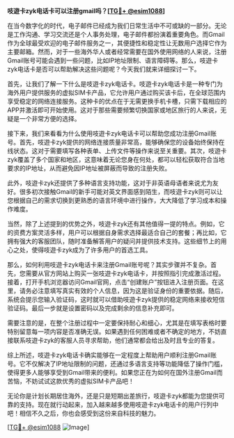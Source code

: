 **吱遊卡zyk电话卡可以注册gmail吗？[[TG💪+ @esim1088](https://t.me/s/esim1088)]**

在当今数字化的时代，电子邮件已经成为我们日常生活中不可或缺的一部分。无论是工作沟通、学习交流还是个人事务处理，电子邮件都扮演着重要角色。而Gmail作为全球最受欢迎的电子邮件服务之一，其便捷性和稳定性让无数用户选择它作为主要邮箱。然而，对于一些海外华人或者经常需要在国外使用网络的人来说，注册Gmail账号可能会遇到一些问题，比如IP地址限制、语言障碍等。那么，吱遊卡zyk电话卡是否可以帮助解决这些问题呢？今天我们就来详细探讨一下。

首先，让我们了解一下什么是吱遊卡zyk电话卡。吱遊卡zyk电话卡是一种专门为海外用户提供服务的虚拟SIM卡产品，它允许用户通过购买该卡后，在全球范围内享受稳定的网络连接服务。这种卡的优点在于无需更换手机卡槽，只需下载相应的APP并激活即可开始使用。这对于那些需要频繁切换国家或地区旅行的人来说，无疑是一个非常方便的选择。

接下来，我们来看看为什么使用吱遊卡zyk电话卡可以帮助您成功注册Gmail账号。首先，吱遊卡zyk提供的网络连接质量非常高，能够确保您的设备始终保持在线状态。这对于需要填写各种表单、上传文件等操作来说至关重要。其次，吱遊卡zyk覆盖了多个国家和地区，这意味着无论您身在何处，都可以轻松获取符合当地要求的IP地址，从而避免因IP地址被屏蔽而导致的注册失败。

此外，吱遊卡zyk还提供了多种语言支持功能，这对于非英语母语者来说尤为友好。很多初次接触Gmail的新手可能对英文界面感到陌生，而吱遊卡zyk则可以让您根据自己的需求切换到更熟悉的语言环境中进行操作，大大降低了学习成本和操作难度。

当然，除了上述提到的优势之外，吱遊卡zyk还有其他值得一提的特点。例如，它的资费方案灵活多样，用户可以根据自身需求选择最适合自己的套餐；再比如，它拥有强大的客服团队，随时准备解答用户的疑问并提供技术支持。这些细节上的用心之处，使得吱遊卡zyk成为了许多用户的首选工具。

那么，如何利用吱遊卡zyk电话卡来注册Gmail账号呢？其实步骤并不复杂。首先，您需要从官方网站上购买一张吱遊卡zyk电话卡，并按照指引完成激活过程。接着，打开手机浏览器访问Gmail官网，点击“创建账户”按钮进入注册页面。在这里，请务必注意填写真实有效的个人信息，因为这是验证身份的重要依据。随后，系统会提示您输入验证码，这时就可以借助吱遊卡zyk提供的稳定网络来接收短信验证码。最后一步就是设置密码以及完成剩余的信息补充即可。

需要注意的是，在整个注册过程中一定要保持耐心和细心，尤其是在填写表格时要特别留意每一项内容是否准确无误。如果遇到任何困难或者不确定的地方，不妨直接联系吱遊卡zyk的客服人员寻求帮助，他们通常都会给出及时且专业的答复。

综上所述，吱遊卡zyk电话卡确实能够在一定程度上帮助用户顺利注册Gmail账号。它不仅解决了IP地址限制的问题，还通过多语言支持等功能降低了操作门槛，使得更多人能够享受到Gmail带来的便利。如果您正在为如何在国外注册Gmail而苦恼，不妨试试这款优秀的虚拟SIM卡产品吧！

无论你是计划长期居住海外，还是只是短期出差旅行，吱遊卡zyk都能为您提供可靠的支持。现在就行动起来，加入越来越多使用吱遊卡zyk电话卡的用户行列中吧！相信不久之后，你也会感受到这份来自科技的魅力。

[[TG💪+ @esim1088](https://t.me/s/esim1088) ![Image](https://i.postimg.cc/4NQfJmqS/Snipaste-2025-05-13-00-14-12.png)]